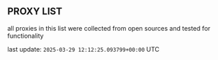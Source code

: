 ## PROXY LIST

all proxies in this list were collected from open sources and tested for functionality

last update: `2025-03-29 12:12:25.093799+00:00` UTC